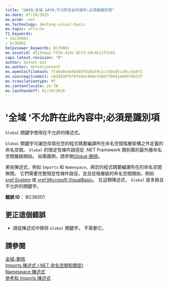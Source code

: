 ```yaml
---
title: "&#39;全域 &#39;不允許在此內容中;必須是識別項"
ms.date: 07/20/2015
ms.prod: .net
ms.technology: devlang-visual-basic
ms.topic: article
f1_keywords:
- vbc36001
- bc36001
helpviewer_keywords: BC36001
ms.assetid: d515daa2-f53d-424c-81fd-e9c4b12f331b
caps.latest.revision: "9"
author: dotnet-bot
ms.author: dotnetcontent
ms.openlocfilehash: ffd6e8ea656d03f828af9c1c330c8fc20ccda9f2
ms.sourcegitcommit: c0dd436f6f8f44dc80dc43b07f6841a00b74b23f
ms.translationtype: MT
ms.contentlocale: zh-TW
ms.lasthandoff: 01/19/2018
---
```

# <a name="39global39-not-allowed-in-this-context-identifier-expected"></a>&#39;全域 &#39;不允許在此內容中;必須是識別項
`Global` 關鍵字使用在不允許的陳述式。  
  
 `Global` 關鍵字可讓您存取在您的程式碼要編譯所在命名空間階層架構之外定義的命名空間。 `Global` 的限定性條件路徑從 .NET Framework 類別庫的最外層命名空間層級開始。 如需圖例，請參閱[Global-刪除](http://msdn.microsoft.com/library/18c8ba14-40f6-4978-8096-6a5852324635)。  
  
 某些陳述式，例如 `Imports` 和 `Namespace`，與您的程式碼要編譯所在的命名空間無關。 它們需要完整限定性條件路徑，並且從根層級的命名空間開始，例如 <xref:System> 或 <xref:Microsoft.VisualBasic>。 在這類陳述式， `Global` 是多餘且不允許的關鍵字。  
  
 **錯誤 ID︰** BC36001  
  
## <a name="to-correct-this-error"></a>更正這個錯誤  
  
-   請從陳述式中移除 `Global` 關鍵字。 不需要它。  
  
## <a name="see-also"></a>請參閱  
 [全域-刪除](http://msdn.microsoft.com/library/18c8ba14-40f6-4978-8096-6a5852324635)  
 [Imports 陳述式 (.NET 命名空間和類型)](../../visual-basic/language-reference/statements/imports-statement-net-namespace-and-type.md)  
 [Namespace 陳述式](../../visual-basic/language-reference/statements/namespace-statement.md)  
 [參考和 Imports 陳述式](../../visual-basic/programming-guide/program-structure/references-and-the-imports-statement.md)
